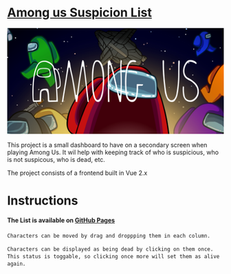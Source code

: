 # [Among us Suspicion List](https://joriswijnen.github.io/suslist/)
![among us header](https://github.com/JorisWijnen/suslist/blob/main/images/amongus.png "Among Us")

This project is a small dashboard to have on a secondary screen when playing Among Us. It wil help with keeping track of who is suspicious, who is not suspicous, who is dead, etc.

The project consists of a frontend built in Vue 2.x

# Instructions

#### The List is available on [GitHub Pages](https://joriswijnen.github.io/suslist/)

`Characters can be moved by drag and droppping them in each column.`

`Characters can be displayed as being dead by clicking on them once. This status is toggable, so clicking once more will set them as alive again.`
